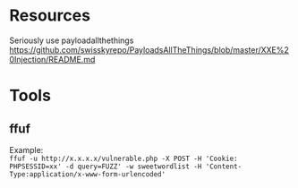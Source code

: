 # Resources
Seriously use payloadallthethings\
https://github.com/swisskyrepo/PayloadsAllTheThings/blob/master/XXE%20Injection/README.md
# Tools
## ffuf
Example:\
``` ffuf -u http://x.x.x.x/vulnerable.php -X POST -H 'Cookie: PHPSESSID=xx' -d query=FUZZ' -w sweetwordlist -H 'Content-Type:application/x-www-form-urlencoded' ```
